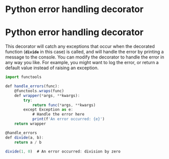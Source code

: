 # Python error handling decorator


<!--more-->

# Python error handling decorator

This decorator will catch any exceptions that occur when the decorated function (**`divide`**
 in this case) is called, and will handle the error by printing a message to the console. You can modify the decorator to handle the error in any way you like. For example, you might want to log the error, or return a default value instead of raising an exception.

```jsx
import functools

def handle_errors(func):
    @functools.wraps(func)
    def wrapper(*args, **kwargs):
        try:
            return func(*args, **kwargs)
        except Exception as e:
            # Handle the error here
            print(f'An error occurred: {e}')
    return wrapper

@handle_errors
def divide(a, b):
    return a / b

divide(1, 0)  # An error occurred: division by zero
```
